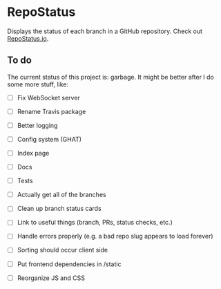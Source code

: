 # RepoStatus

Displays the status of each branch in a GitHub repository. Check out [RepoStatus.io](https://repostatus.io).

## To do

The current status of this project is: garbage. It might be better after I do some more stuff, like:

- [ ] Fix WebSocket server
- [ ] Rename Travis package
- [ ] Better logging
- [ ] Config system (GHAT)
- [ ] Index page
- [ ] Docs
- [ ] Tests
- [ ] Actually get all of the branches
- [ ] Clean up branch status cards
- [ ] Link to useful things (branch, PRs, status checks, etc.)
- [ ] Handle errors properly (e.g. a bad repo slug appears to load forever)
- [ ] Sorting should occur client side
- [ ] Put frontend dependencies in /static
- [ ] Reorganize JS and CSS

